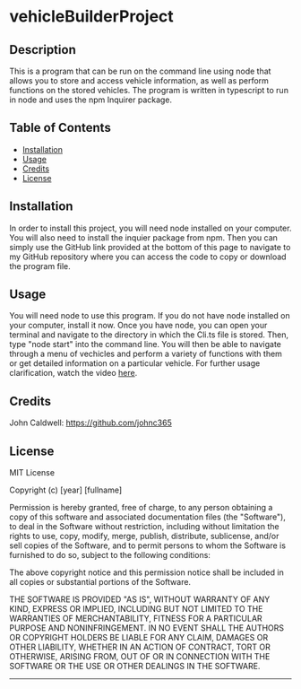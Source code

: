 # vehicleBuilderProject
## Description

This is a program that can be run on the command line using node that allows you to store and access vehicle information, as well as perform functions on the stored vehicles. The program is written in typescript to run in node and uses the npm Inquirer package.

## Table of Contents

- [Installation](#installation)
- [Usage](#usage)
- [Credits](#credits)
- [License](#license)

## Installation

In order to install this project, you will need node installed on your computer. You will also need to install the inquier package from npm. Then you can simply use the GitHub link provided at the bottom of this page to navigate to my GitHub repository where you can access the code to copy or download the program file.

## Usage

You will need node to use this program. If you do not have node installed on your computer, install it now. Once you have node, you can open your terminal and navigate to the directory in which the Cli.ts file is stored. Then, type "node start" into the command line. You will then be able to navigate through a menu of vechicles and perform a variety of functions with them or get detailed information on a particular vehicle. For further usage clarification, watch the video [here](https://drive.google.com/file/d/1YP3Om7p9uT1nq9muUn0bhvPGGbHQZgOe/view?usp=sharing).

## Credits

John Caldwell: https://github.com/johnc365

## License

MIT License

Copyright (c) [year] [fullname]

Permission is hereby granted, free of charge, to any person obtaining a copy
of this software and associated documentation files (the "Software"), to deal
in the Software without restriction, including without limitation the rights
to use, copy, modify, merge, publish, distribute, sublicense, and/or sell
copies of the Software, and to permit persons to whom the Software is
furnished to do so, subject to the following conditions:

The above copyright notice and this permission notice shall be included in all
copies or substantial portions of the Software.

THE SOFTWARE IS PROVIDED "AS IS", WITHOUT WARRANTY OF ANY KIND, EXPRESS OR
IMPLIED, INCLUDING BUT NOT LIMITED TO THE WARRANTIES OF MERCHANTABILITY,
FITNESS FOR A PARTICULAR PURPOSE AND NONINFRINGEMENT. IN NO EVENT SHALL THE
AUTHORS OR COPYRIGHT HOLDERS BE LIABLE FOR ANY CLAIM, DAMAGES OR OTHER
LIABILITY, WHETHER IN AN ACTION OF CONTRACT, TORT OR OTHERWISE, ARISING FROM,
OUT OF OR IN CONNECTION WITH THE SOFTWARE OR THE USE OR OTHER DEALINGS IN THE
SOFTWARE.

---